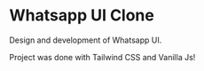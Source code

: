# Whatsapp UI Clone
 Design and development of Whatsapp UI.

 Project was done with Tailwind CSS and Vanilla Js!
